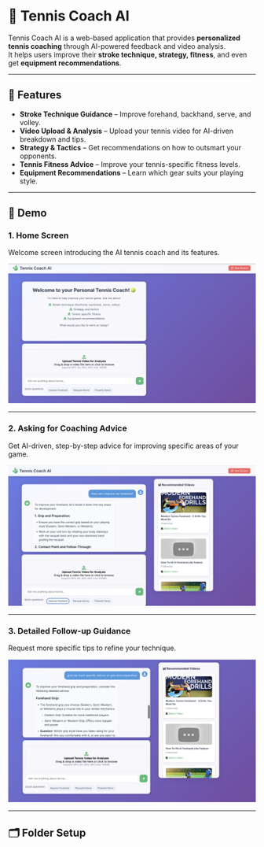 # 🎾 Tennis Coach AI

Tennis Coach AI is a web-based application that provides **personalized tennis coaching** through AI-powered feedback and video analysis.  
It helps users improve their **stroke technique, strategy, fitness**, and even get **equipment recommendations**.

---

## 🌟 Features
- **Stroke Technique Guidance** – Improve forehand, backhand, serve, and volley.
- **Video Upload & Analysis** – Upload your tennis video for AI-driven breakdown and tips.
- **Strategy & Tactics** – Get recommendations on how to outsmart your opponents.
- **Tennis Fitness Advice** – Improve your tennis-specific fitness levels.
- **Equipment Recommendations** – Learn which gear suits your playing style.

---

## 🚀 Demo

### **1. Home Screen**
Welcome screen introducing the AI tennis coach and its features.

![Home Screen](./assets/demo1.png)

---

### **2. Asking for Coaching Advice**
Get AI-driven, step-by-step advice for improving specific areas of your game.

![Coaching Advice](./assets/demo2.png)

---

### **3. Detailed Follow-up Guidance**
Request more specific tips to refine your technique.

![Detailed Guidance](./assets/demo3.png)

---

## 🗂 Folder Setup
